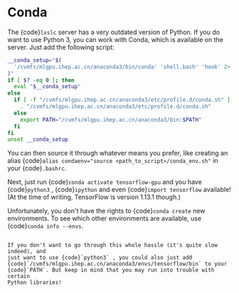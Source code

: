 <!-- cspell:ignore condaenv cvmfs envs mlgpu -->

<!-- 'Or, how to use Python3 or TensorFlow on lxslc' -->

# Conda

The {code}`lxslc` server has a very outdated version of Python. If you do want
to use Python 3, you can work with Conda, which is available on the server.
Just add the following script:

```bash conda_env.sh
__conda_setup="$(
  '/cvmfs/mlgpu.ihep.ac.cn/anaconda3/bin/conda' 'shell.bash' 'hook' 2> /dev/null
)"
if [ $? -eq 0 ]; then
  eval "$__conda_setup"
else
  if [ -f "/cvmfs/mlgpu.ihep.ac.cn/anaconda3/etc/profile.d/conda.sh" ]; then
    . "/cvmfs/mlgpu.ihep.ac.cn/anaconda3/etc/profile.d/conda.sh"
  else
    export PATH="/cvmfs/mlgpu.ihep.ac.cn/anaconda3/bin:$PATH"
  fi
fi
unset __conda_setup
```

You can then source it through whatever means you prefer, like creating an
alias {code}`alias condaenv="source <path_to_script>/conda_env.sh"` in your
{code}`.bashrc`.

Next, just run {code}`conda activate tensorflow-gpu` and you have
{code}`python3` , {code}`ipython` and even {code}`import tensorflow` available!
(At the time of writing, TensorFlow is version 1.13.1 though.)

Unfortunately, you don't have the rights to {code}`conda create` new
environments. To see which other environments are available, use
{code}`conda info --envs`.

```{note}

If you don't want to go through this whole hassle (it's quite slow indeed), and
just want to use {code}`python3` , you could also just add
{code}`/cvmfs/mlgpu.ihep.ac.cn/anaconda3/envs/tensorflow/bin` to your
{code}`PATH`. But keep in mind that you may run into trouble with certain
Python libraries!
```
